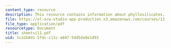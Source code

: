 ```yaml
---
content_type: resource
description: This resource contains information about phyllosilicates, and micas.
file: https://ol-ocw-studio-app-production.s3.amazonaws.com/courses/12-109-petrology-fall-2005/1ca1b8d15f4cc11ca8475dd5da9e1d93_sheetsil1.pdf
file_type: application/pdf
resourcetype: Document
title: sheetsil1.pdf
uid: 1ca1b8d1-5f4c-c11c-a847-5dd5da9e1d93
---
```

